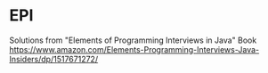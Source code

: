 # EPI
Solutions from "Elements of Programming Interviews in Java" Book
https://www.amazon.com/Elements-Programming-Interviews-Java-Insiders/dp/1517671272/
